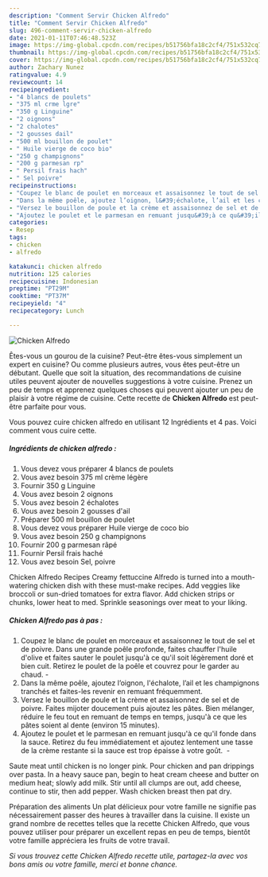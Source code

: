 ```yaml
---
description: "Comment Servir Chicken Alfredo"
title: "Comment Servir Chicken Alfredo"
slug: 496-comment-servir-chicken-alfredo
date: 2021-01-11T07:46:48.523Z
image: https://img-global.cpcdn.com/recipes/b51756bfa18c2cf4/751x532cq70/chicken-alfredo-photo-principale-de-la-recette.jpg
thumbnail: https://img-global.cpcdn.com/recipes/b51756bfa18c2cf4/751x532cq70/chicken-alfredo-photo-principale-de-la-recette.jpg
cover: https://img-global.cpcdn.com/recipes/b51756bfa18c2cf4/751x532cq70/chicken-alfredo-photo-principale-de-la-recette.jpg
author: Zachary Nunez
ratingvalue: 4.9
reviewcount: 14
recipeingredient:
- "4 blancs de poulets"
- "375 ml crme lgre"
- "350 g Linguine"
- "2 oignons"
- "2 chalotes"
- "2 gousses dail"
- "500 ml bouillon de poulet"
- " Huile vierge de coco bio"
- "250 g champignons"
- "200 g parmesan rp"
- " Persil frais hach"
- " Sel poivre"
recipeinstructions:
- "Coupez le blanc de poulet en morceaux et assaisonnez le tout de sel et de poivre. Dans une grande poêle profonde, faites chauffer l&#39;huile d&#39;olive et faites sauter le poulet jusqu&#39;à ce qu&#39;il soit légèrement doré et bien cuit. Retirez le poulet de la poêle et couvrez pour le garder au chaud.⁣ ⁣"
- "Dans la même poêle, ajoutez l’oignon, l&#39;échalote, l’ail et les champignons tranchés et faites-les revenir en remuant fréquemment.⁣"
- "Versez le bouillon de poule et la crème et assaisonnez de sel et de poivre. Faites mijoter doucement puis ajoutez les pâtes. Bien mélanger, réduire le feu tout en remuant de temps en temps, jusqu&#39;à ce que les pâtes soient al dente (environ 15 minutes).⁣"
- "Ajoutez le poulet et le parmesan en remuant jusqu&#39;à ce qu&#39;il fonde dans la sauce. Retirez du feu immédiatement et ajoutez lentement une tasse de la crème restante si la sauce est trop épaisse à votre goût. ⁣ ⁣"
categories:
- Resep
tags:
- chicken
- alfredo

katakunci: chicken alfredo 
nutrition: 125 calories
recipecuisine: Indonesian
preptime: "PT29M"
cooktime: "PT37M"
recipeyield: "4"
recipecategory: Lunch

---
```



![Chicken Alfredo](https://img-global.cpcdn.com/recipes/b51756bfa18c2cf4/751x532cq70/chicken-alfredo-photo-principale-de-la-recette.jpg)

Êtes-vous un gourou de la cuisine? Peut-être êtes-vous simplement un expert en cuisine? Ou comme plusieurs autres, vous êtes peut-être un débutant. Quelle que soit la situation, des recommandations de cuisine utiles peuvent ajouter de nouvelles suggestions à votre cuisine. Prenez un peu de temps et apprenez quelques choses qui peuvent ajouter un peu de plaisir à votre régime de cuisine. Cette recette de <strong> Chicken Alfredo </strong> est peut-être parfaite pour vous.

<!--inarticleads1-->

Vous pouvez cuire chicken alfredo en utilisant 12 Ingrédients et 4 pas. Voici comment vous cuire cette.

##### Ingrédients de chicken alfredo :

1. Vous devez vous préparer 4 blancs de poulets⁣
1. Vous avez besoin 375 ml crème légère⁣
1. Fournir 350 g Linguine⁣
1. Vous avez besoin 2 oignons⁣
1. Vous avez besoin 2 échalotes⁣
1. Vous avez besoin 2 gousses d&#39;ail⁣
1. Préparer 500 ml bouillon de poulet⁣
1. Vous devez vous préparer  Huile vierge de coco bio⁣
1. Vous avez besoin 250 g champignons⁣
1. Fournir 200 g parmesan râpé⁣
1. Fournir  Persil frais haché⁣
1. Vous avez besoin  Sel, poivre⁣


Chicken Alfredo Recipes Creamy fettuccine Alfredo is turned into a mouth-watering chicken dish with these must-make recipes. Add veggies like broccoli or sun-dried tomatoes for extra flavor. Add chicken strips or chunks, lower heat to med. Sprinkle seasonings over meat to your liking. 

<!--inarticleads2-->

##### Chicken Alfredo pas à pas :

1. Coupez le blanc de poulet en morceaux et assaisonnez le tout de sel et de poivre. Dans une grande poêle profonde, faites chauffer l&#39;huile d&#39;olive et faites sauter le poulet jusqu&#39;à ce qu&#39;il soit légèrement doré et bien cuit. Retirez le poulet de la poêle et couvrez pour le garder au chaud.⁣ - ⁣
1. Dans la même poêle, ajoutez l’oignon, l&#39;échalote, l’ail et les champignons tranchés et faites-les revenir en remuant fréquemment.⁣
1. Versez le bouillon de poule et la crème et assaisonnez de sel et de poivre. Faites mijoter doucement puis ajoutez les pâtes. Bien mélanger, réduire le feu tout en remuant de temps en temps, jusqu&#39;à ce que les pâtes soient al dente (environ 15 minutes).⁣
1. Ajoutez le poulet et le parmesan en remuant jusqu&#39;à ce qu&#39;il fonde dans la sauce. Retirez du feu immédiatement et ajoutez lentement une tasse de la crème restante si la sauce est trop épaisse à votre goût. ⁣ - ⁣


Saute meat until chicken is no longer pink. Pour chicken and pan drippings over pasta. In a heavy sauce pan, begin to heat cream cheese and butter on medium heat; slowly add milk. Stir until all clumps are out, add cheese, continue to stir, then add pepper. Wash chicken breast then pat dry. 

<!--inarticleads1-->

<p>
Préparation des aliments Un plat délicieux pour votre famille ne signifie pas nécessairement passer des heures à travailler dans la cuisine. Il existe un grand nombre de recettes telles que la recette Chicken Alfredo, que vous pouvez utiliser pour préparer un excellent repas en peu de temps, bientôt votre famille appréciera les fruits de votre travail.
</p>

<p>
<i>Si vous trouvez cette Chicken Alfredo recette utile, partagez-la avec vos bons amis ou votre famille, merci et bonne chance.</i>
</p>
